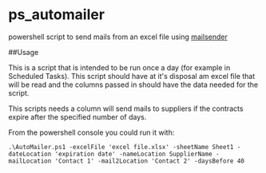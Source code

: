# ps_automailer
powershell script to send mails from an excel file using [mailsender](https://github.com/adiclepcea/mailsender)

##Usage

This is a script that is intended to be run once a day (for example in Scheduled Tasks).
This script should have at it's disposal am excel file that will be read and the columns passed in should have the data needed for the script.

This scripts needs a column will send mails to suppliers if the contracts expire after the specified number of days.

From the powershell console you could run it with:

```
.\AutoMailer.ps1 -excelFile 'excel file.xlsx' -sheetName Sheet1 -dateLocation 'expiration date' -nameLocation SupplierName -mailLocation 'Contact 1' -mail2Location 'Contact 2' -daysBefore 40
```


